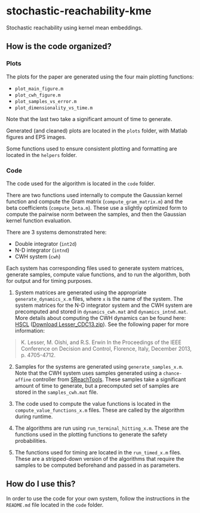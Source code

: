 # stochastic-reachability-kme

Stochastic reachability using kernel mean embeddings.

## How is the code organized?

### Plots

The plots for the paper are generated using the four main plotting functions:

* `plot_main_figure.m`
* `plot_cwh_figure.m`
* `plot_samples_vs_error.m`
* `plot_dimensionality_vs_time.m`

Note that the last two take a significant amount of time to generate.

Generated (and cleaned) plots are located in the `plots` folder, with Matlab
figures and EPS images.

Some functions used to ensure consistent plotting and formatting are located in
the `helpers` folder.

### Code

The code used for the algorithm is located in the `code` folder.

There are two functions used internally to compute the Gaussian kernel function
and compute the Gram matrix (`compute_gram_matrix.m`) and the beta coefficients
(`compute_beta.m`). These use a slightly optimized form to compute the pairwise
norm between the samples, and then the Gaussian kernel function evaluation.

There are 3 systems demonstrated here:

* Double integrator (`int2d`)
* N-D integrator (`intnd`)
* CWH system (`cwh`)

Each system has corresponding files used to generate system matrices, generate
samples, compute value functions, and to run the algorithm, both for output and
for timing purposes.

1. System matrices are generated using the appropriate `generate_dynamics_x.m`
files, where `x` is the name of the system. The system matrices for the N-D integrator system and the CWH system are precomputed and stored in `dynamics_cwh.mat` and `dynamics_intnd.mat`. More details about computing the CWH dynamics can be found here: [HSCL](https://hscl.unm.edu/software/code/) ([Download Lesser_CDC13.zip](https://hscl.unm.edu/wp-content/uploads/Lesser_CDC13.zip)). See the following paper for more information:
> K. Lesser, M. Oishi, and R.S. Erwin In the Proceedings of the IEEE Conference
> on Decision and Control, Florence, Italy, December 2013, p. 4705-4712.

2. Samples for the systems are generated using `generate_samples_x.m`. Note that
the CWH system uses samples generated using a `chance-affine` controller from
[SReachTools](https://sreachtools.github.io). These samples take a significant
amount of time to generate, but a precomputed set of samples are stored in the
`samples_cwh.mat` file.

3. The code used to compute the value functions is located in the
`compute_value_functions_x.m` files. These are called by the algorithm during
runtime.

4. The algorithms are run using `run_terminal_hitting_x.m`. These are the
functions used in the plotting functions to generate the safety probabilities.

5. The functions used for timing are located in the `run_timed_x.m` files. These
are a stripped-down version of the algorithms that require the
samples to be computed beforehand and passed in as parameters.

## How do I use this?

In order to use the code for your own system, follow the instructions in the
`README.md` file located in the `code` folder.
